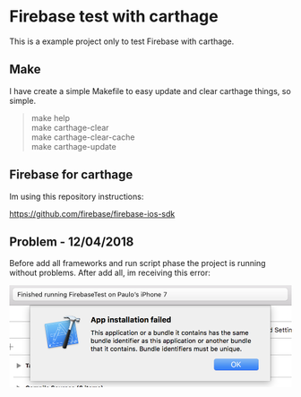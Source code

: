 # Firebase test with carthage

This is a example project only to test Firebase with carthage.  

## Make

I have create a simple Makefile to easy update and clear carthage things, so simple.

> make help  
> make carthage-clear  
> make carthage-clear-cache  
> make carthage-update  

## Firebase for carthage

Im using this repository instructions:  

https://github.com/firebase/firebase-ios-sdk

## Problem - 12/04/2018

Before add all frameworks and run script phase the project is running without problems. After add all, im receiving this error:  

<img src="extras/images/error001.png">  

